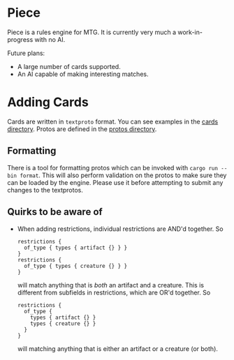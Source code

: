 # Piece
Piece is a rules engine for MTG. It is currently very much a work-in-progress with no AI.

Future plans:
- A large number of cards supported.
- An AI capable of making interesting matches.

# Adding Cards
Cards are written in `textproto` format. You can see examples in the [cards directory](cards). Protos are defined in the [protos directory](src/protos).

## Formatting
There is a tool for formatting protos which can be invoked with `cargo run --bin format`. This will also perform validation on the protos to make sure they can be loaded by the engine. Please use it before attempting to submit any changes to the textprotos.

## Quirks to be aware of
- When adding restrictions, individual restrictions are AND'd together. So
  ```textproto
  restrictions {
    of_type { types { artifact {} } }
  }
  restrictions {
    of_type { types { creature {} } }
  }
  ```
  will match anything that is _both_ an artifact and a creature. This is different from subfields in restrictions, which are OR'd together. So
  ```textproto
  restrictions {
    of_type {
      types { artifact {} }
      types { creature {} }
    }
  }
  ```
  will matching anything that is either an artifact or a creature (or both).